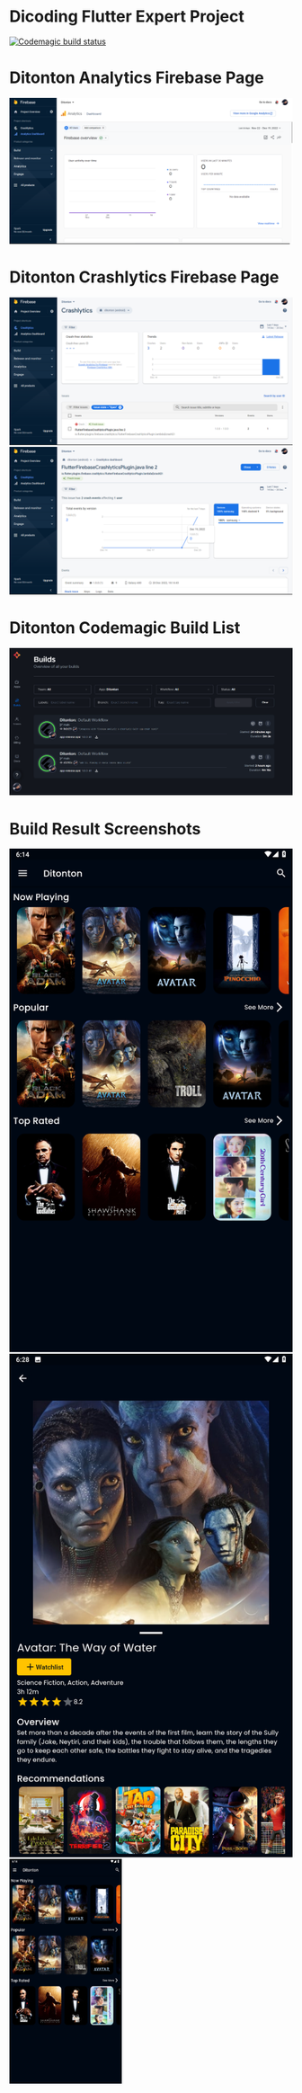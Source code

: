 # Dicoding Flutter Expert Project

[![Codemagic build status](https://api.codemagic.io/apps/63a16adf0add8dc11161d93a/63a16adf0add8dc11161d939/status_badge.svg)](https://codemagic.io/apps/63a16adf0add8dc11161d93a/63a16adf0add8dc11161d939/latest_build)

# Ditonton Analytics Firebase Page
![Analytics Dashboard](screenshots/Ditonton-analytics-dashboard.png)

# Ditonton Crashlytics Firebase Page
![Crashlytics Dashboard](screenshots/Ditonton-crashlytics-dashboard.png)
![Crashlytics Details](screenshots/Ditonton-crashlytics-detail.png)

# Ditonton Codemagic Build List
![Ditonton build list](screenshots/Ditonton-ci-build-lists.png)

# Build Result Screenshots
![Home Page](screenshots/Ditonton-build-apk-home-page.png)
![Movie Detail](screenshots/Ditonton-build-apk-movie-detail.png)
<img src="screenshots/Ditonton-build-apk-home-page.png" alt="" width="200" height="400" />